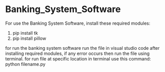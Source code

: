 # Banking_System_Software
For use the Banking System Software, install these required modules:
1) pip install tk
2) pip install pillow

for run the banking system software run the file in visual studio code after installing required modules, if any error occurs then run the file using terminal.
for run file at specific location in terminal use this command:
python filename.py

